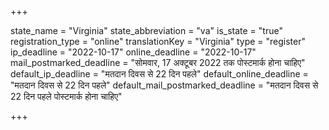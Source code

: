 +++

state_name = "Virginia"
state_abbreviation = "va"
is_state = "true"
registration_type = "online"
translationKey = "Virginia"
type = "register"
ip_deadline = "2022-10-17"
online_deadline = "2022-10-17"
mail_postmarked_deadline = "सोमवार, 17 अक्टूबर 2022 तक पोस्टमार्क होना चाहिए"
default_ip_deadline = "मतदान दिवस से 22 दिन पहले"
default_online_deadline = "मतदान दिवस से 22 दिन पहले"
default_mail_postmarked_deadline = "मतदान दिवस से 22 दिन पहले पोस्टमार्क होना चाहिए"

+++